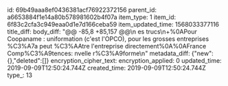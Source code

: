 id: 69b49aaa8ef0436381acf76922372156
parent_id: a6653884f1e14a80b578981602b4f07a
item_type: 1
item_id: 6f83c2cfa3c949eaa0d1e7d166ceba59
item_updated_time: 1568033377116
title_diff: 
body_diff: "@@ -85,8 +85,157 @@\n es trucs\n+%0APour Coopaname : uniformation (c'est l'OPCO), pour les grosses entreprises %C3%A7a peut %C3%AAtre l'entreprise directement%0A%0AFrance Comp%C3%A9tences: nvelle r%C3%A9forme\n"
metadata_diff: {"new":{},"deleted":[]}
encryption_cipher_text: 
encryption_applied: 0
updated_time: 2019-09-09T12:50:24.744Z
created_time: 2019-09-09T12:50:24.744Z
type_: 13